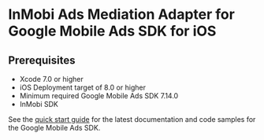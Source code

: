 # InMobi Ads Mediation Adapter for Google Mobile Ads SDK for iOS

## Prerequisites
- Xcode 7.0 or higher
- iOS Deployment target of 8.0 or higher
- Minimum required Google Mobile Ads SDK 7.14.0
- InMobi SDK

See the [quick start guide](https://firebase.google.com/docs/admob/ios/quick-start)
for the latest documentation and code samples for the Google Mobile Ads SDK.
